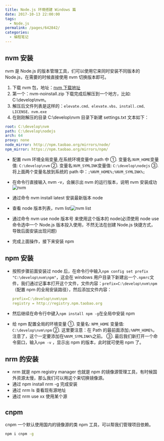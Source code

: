 ```yaml
---
title: Node.js 环境搭建 Windows 篇
date: 2017-10-13 22:00:00
tags:
  - Node.js
permalink: /pages/642842/
categories:
  - 编程笔记
---
```


## nvm 安装

nvm 是 Node.js 的版本管理工具，们可以使用它来同时安装不同版本的 Node.js，在需要的时候直接使用 nvm 切换版本即可。

1. 下载 nvm 包，地址：[nvm 下载地址](https://github.com/coreybutler/nvm-windows/releases)
2. 第一个：nvm-noinstall.zip 下载完成后解压到一个地方，比如: C:\develop\nvm。
3. 解压后文件列表是这样的：`elevate.cmd、elevate.vbs、install.cmd、LICENSE、nvm.exe`
4. 在刚刚解压的目录 C:\develop\nvm 目录下新建 settings.txt 文本如下：

```yaml
root: C:\develop\nvm
path: C:\develop\nodejs
arch: 64
proxy: none
node_mirror: http://npm.taobao.org/mirrors/node/
npm_mirror: https://npm.taobao.org/mirrors/npm/
```

- 配置 nvm 环境全局变量,在系统环境变量中 path 中
  ①. 变量名:`NVM_HOME`变量值: `C:\develop\nvm`
  ②. 变量名:`NVM_SYMLINK`变量值: `C:\develop\nodejs`
  ③. 将上面两个变量名放到系统的 path 中：`;%NVM_HOME%;%NVM_SYMLINK%;`

- 在命令行直接输入 nvm -v，会展示出 nvm 的运行版本，说明 nvm 安装成功![nvm](/images/nvm-v.png)
- 通过命令 nvm install latest 安装最新版本 node
- 查看 node 版本列表，nvm list![nvm list](/images/nvm-list.png)
- 通过命令 nvm use node 版本号 来使用这个版本的 node(必须使用 node use 命令选中一个 Node.js 版本投入使用，不然无法在创建 Node.js 快捷方式，导致后面安装出现问题)
- 完成上面操作，接下来安装 npm

## npm 安装

- 按照步骤前面安装过 node 后，在命令行中输入`npm config set prefix "C:\develop\nvm\npm"`，这会在 windows 用户目录下新建出一个`.npmrc`文件，我们通过记事本打开这个文件，文件内容：`prefix=C:\develop\nvm\npm`（配置 npm 的全局安装路径），然后添加文件内容：

  ```yaml
  prefix=C:\develop\nvm\npm
  registry = http://registry.npm.taobao.org
  ```

- 然后继续在命令行中键入`npm install npm -g`在全局中安装 npm

- 给 npm 配置全局的环境变量
  ①. 变量名: `NPM_HOME` 变量值: `C:\develop\nvm\npm`
  ②. 这里要注意：在 Path 的最前面添加`;%NPM_HOME%`，注意了，这个一定要添加在`%NVM_SYMLINK%`之前。
  ③. 最后我们新打开一个命令窗口，输入`npm -v` ，显示出 npm 的版本，此时就可使用 npm 了。

## nrm 的安装

- nrm 就是 npm registry manager 也就是 npm 的镜像源管理工具，有时候国外资源太慢，那么我们可以用这个来切换镜像源。
- 通过 npm install nrm -g 完成安装
- 通过 nrm ls 查看现有源地址
- 通过 nrm use xx 使用某个源

## cnpm

cnpm 一个默认使用国内的镜像源的类 npm 工具，可以帮我们管理项目依赖。

```bash
npm i cnpm -g
```
